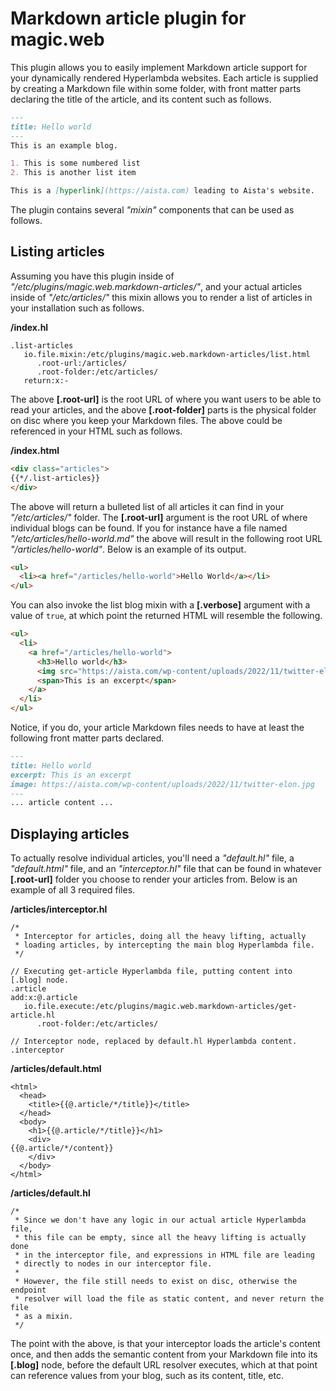
# Markdown article plugin for magic.web

This plugin allows you to easily implement Markdown article support for your dynamically rendered Hyperlambda
websites. Each article is supplied by creating a Markdown file within some folder, with front matter parts
declaring the title of the article, and its content such as follows.

```markdown
---
title: Hello world
---
This is an example blog.

1. This is some numbered list
2. This is another list item

This is a [hyperlink](https://aista.com) leading to Aista's website.
```

The plugin contains several _"mixin"_ components that can be used as follows.

## Listing articles

Assuming you have this plugin inside of _"/etc/plugins/magic.web.markdown-articles/"_, and your actual
articles inside of _"/etc/articles/"_ this mixin allows you to render a list of articles in your
installation such as follows.

**/index.hl**

```
.list-articles
   io.file.mixin:/etc/plugins/magic.web.markdown-articles/list.html
      .root-url:/articles/
      .root-folder:/etc/articles/
   return:x:-
```

The above **[.root-url]** is the root URL of where you want users to be able to read your articles, and
the above **[.root-folder]** parts is the physical folder on disc where you keep your Markdown files.
The above could be referenced in your HTML such as follows.

**/index.html**

```html
<div class="articles">
{{*/.list-articles}}
</div>
```

The above will return a bulleted list of all articles it can find in your _"/etc/articles/"_ folder.
The **[.root-url]** argument is the root URL of where individual blogs can be found. If you for
instance have a file named _"/etc/articles/hello-world.md"_ the above will result in the following
root URL _"/articles/hello-world"_. Below is an example of its output.

```html
<ul>
  <li><a href="/articles/hello-world">Hello World</a></li>
</ul>
```

You can also invoke the list blog mixin with a **[.verbose]** argument with a value of `true`,
at which point the returned HTML will resemble the following.

```html
<ul>
  <li>
    <a href="/articles/hello-world">
      <h3>Hello world</h3>
      <img src="https://aista.com/wp-content/uploads/2022/11/twitter-elon.jpg" alt="Hello world">
      <span>This is an excerpt</span>
    </a>
  </li>
</ul>
```

Notice, if you do, your article Markdown files needs to have at least the following front matter
parts declared.

```markdown
---
title: Hello world
excerpt: This is an excerpt
image: https://aista.com/wp-content/uploads/2022/11/twitter-elon.jpg
---
... article content ...
```

## Displaying articles

To actually resolve individual articles, you'll need a _"default.hl"_ file, a _"default.html"_
file, and an _"interceptor.hl"_ file that can be found in whatever **[.root-url]** folder you choose
to render your articles from. Below is an example of all 3 required files.

**/articles/interceptor.hl**

```
/*
 * Interceptor for articles, doing all the heavy lifting, actually
 * loading articles, by intercepting the main blog Hyperlambda file.
 */

// Executing get-article Hyperlambda file, putting content into [.blog] node.
.article
add:x:@.article
   io.file.execute:/etc/plugins/magic.web.markdown-articles/get-article.hl
      .root-folder:/etc/articles/

// Interceptor node, replaced by default.hl Hyperlambda content.
.interceptor
```

**/articles/default.html**

```
<html>
  <head>
    <title>{{@.article/*/title}}</title>
  </head>
  <body>
    <h1>{{@.article/*/title}}</h1>
    <div>
{{@.article/*/content}}
    </div>
  </body>
</html>
```

**/articles/default.hl**

```
/*
 * Since we don't have any logic in our actual article Hyperlambda file,
 * this file can be empty, since all the heavy lifting is actually done
 * in the interceptor file, and expressions in HTML file are leading
 * directly to nodes in our interceptor file.
 *
 * However, the file still needs to exist on disc, otherwise the endpoint
 * resolver will load the file as static content, and never return the file
 * as a mixin.
 */
```

The point with the above, is that your interceptor loads the article's content once,
and then adds the semantic content from your Markdown file into its **[.blog]** node,
before the default URL resolver executes, which at that point can reference values
from your blog, such as its content, title, etc.
